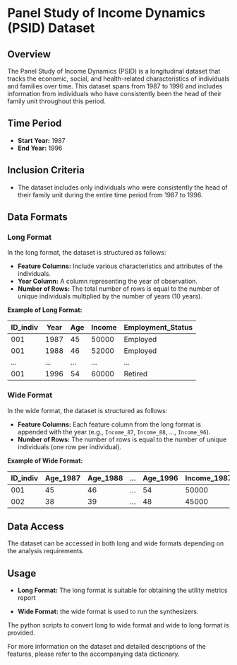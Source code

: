 # Panel Study of Income Dynamics (PSID) Dataset

## Overview

The Panel Study of Income Dynamics (PSID) is a longitudinal dataset that tracks the economic, social, and health-related characteristics of individuals and families over time. This dataset spans from 1987 to 1996 and includes information from individuals who have consistently been the head of their family unit throughout this period.

## Time Period

- **Start Year:** 1987
- **End Year:** 1996

## Inclusion Criteria

- The dataset includes only individuals who were consistently the head of their family unit during the entire time period from 1987 to 1996.

## Data Formats

### Long Format

In the long format, the dataset is structured as follows:

- **Feature Columns:** Include various characteristics and attributes of the individuals.
- **Year Column:** A column representing the year of observation.
- **Number of Rows:** The total number of rows is equal to the number of unique individuals multiplied by the number of years (10 years).

**Example of Long Format:**

| ID_indiv | Year | Age | Income | Employment_Status |
|----------|------|-----|--------|-------------------|
| 001      | 1987 | 45  | 50000  | Employed          |
| 001      | 1988 | 46  | 52000  | Employed          |
| ...      | ...  | ... | ...    | ...               |
| 001      | 1996 | 54  | 60000  | Retired           |

### Wide Format

In the wide format, the dataset is structured as follows:

- **Feature Columns:** Each feature column from the long format is appended with the year (e.g., `Income_87`, `Income_88`, ..., `Income_96`).
- **Number of Rows:** The number of rows is equal to the number of unique individuals (one row per individual).

**Example of Wide Format:**

| ID_indiv | Age_1987 | Age_1988 | ... | Age_1996 | Income_1987 | Income_1988 | ... | Income_1996 |
|----------|----------|----------|-----|----------|-------------|-------------|-----|-------------|
| 001      | 45       | 46       | ... | 54       | 50000       | 52000       | ... | 60000       |
| 002      | 38       | 39       | ... | 48       | 45000       | 47000       | ... | 55000       |

## Data Access

The dataset can be accessed in both long and wide formats depending on the analysis requirements. 

## Usage

- **Long Format:** The long format is suitable for obtaining the utility metrics report

- **Wide Format:** the wide format is used to run the synthesizers.

The python scripts to convert long to wide format and wide to long format is provided.

For more information on the dataset and detailed descriptions of the features, please refer to the accompanying data dictionary.
